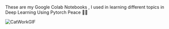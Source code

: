 These are my Google Colab Notebooks , I used in learning different topics in Deep Learning Using Pytorch
Peace ✌🏻

![CatWorkGIF](https://github.com/Parth-Bisht-227/Deep-Learning-With-PyTorch/assets/138612110/83035809-d059-4e0d-a965-ba5b921430b3)

